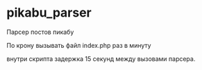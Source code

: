 # pikabu_parser
Парсер постов пикабу

По крону вызывать файл index.php раз в минуту

внутри скрипта задержка 15 секунд между вызовами парсера.
